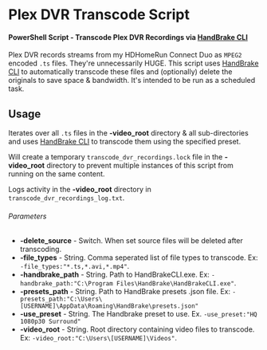 # Plex DVR Transcode Script
#### PowerShell Script - Transcode Plex DVR Recordings via  [HandBrake CLI](https://handbrake.fr/)

Plex DVR records streams from my HDHomeRun Connect Duo as `MPEG2` encoded `.ts` files. They're unnecessarily HUGE. This script uses [HandBrake CLI](https://handbrake.fr/) to automatically transcode these files and (optionally) delete the originals to save space & bandwidth. It's intended to be run as a scheduled task.

## Usage
Iterates over all `.ts` files in the **-video_root** directory & all sub-directories and uses [HandBrake CLI](https://handbrake.fr/) to transcode them using the specified preset.

Will create a temporary `transcode_dvr_recordings.lock` file in the **-video_root** directory to prevent multiple instances of this script from running on the same content.

Logs activity in the **-video_root** directory in `transcode_dvr_recordings_log.txt`.

###### Parameters
- **-delete_source** - Switch. When set source files will be deleted after transcoding.
- **-file_types** - String. Comma seperated list of file types to transcode. Ex: `-file_types:"*.ts,*.avi,*.mp4"`.
- **-handbrake_path** - String. Path to HandBrakeCLI.exe. Ex: `-handbrake_path:"C:\Program Files\HandBrake\HandBrakeCLI.exe"`.
- **-presets_path** - String. Path to HandBrake presets .json file. Ex: `-presets_path:"C:\Users\[USERNAME]\AppData\Roaming\HandBrake\presets.json"`
- **-use_preset** - String. The Handbrake preset to use. Ex. `-use_preset:"HQ 1080p30 Surround"`
- **-video_root** - String. Root directory containing video files to transcode. Ex: `-video_root:"C:\Users\[USERNAME]\Videos"`.